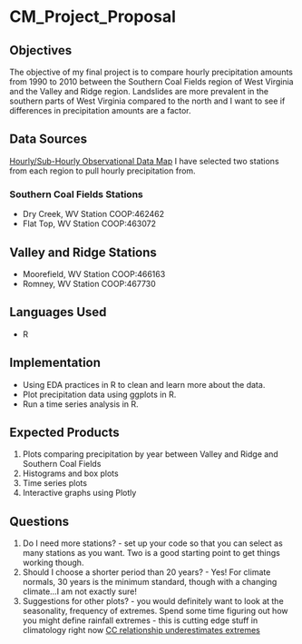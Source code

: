 # CM_Project_Proposal

## Objectives
The objective of my final project is to compare hourly precipitation amounts from 1990 to 2010 between the Southern Coal Fields region of West Virginia and the Valley and Ridge region. Landslides are more prevalent in the southern parts of West Virginia compared to the north and I want to see if differences in precipitation amounts are a factor. 

## Data Sources
[Hourly/Sub-Hourly Observational Data Map](https://gis.ncdc.noaa.gov/maps/ncei/cdo/hourly?layers=001)
I have selected two stations from each region to pull hourly precipitation from.
### Southern Coal Fields Stations
* Dry Creek, WV Station COOP:462462
* Flat Top, WV Station COOP:463072
## Valley and Ridge Stations
* Moorefield, WV Station COOP:466163
* Romney, WV Station COOP:467730

## Languages Used
* R

## Implementation
* Using EDA practices in R to clean and learn more about the data. 
* Plot precipitation data using ggplots in R. 
* Run a time series analysis in R.

## Expected Products
1) Plots comparing precipitation by year between Valley and Ridge and Southern Coal Fields
2) Histograms and box plots
3) Time series plots
4) Interactive graphs using Plotly

## Questions
1) Do I need more stations? - set up your code so that you can select as many stations as you want.  Two is a good starting point to get things working though.
2) Should I choose a shorter period than 20 years? - Yes!  For climate normals, 30 years is the minimum standard, though with a changing climate...I am not exactly sure!
3) Suggestions for other plots? - you would definitely want to look at the seasonality, frequency of extremes.
Spend some time figuring out how you might define rainfall extremes - this is cutting edge stuff in climatology right now [CC relationship underestimates extremes](https://www.nature.com/articles/s41558-018-0245-3)
